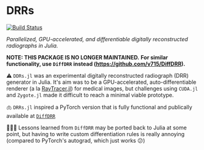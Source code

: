 # DRRs

[![Build Status](https://github.com/v715/DRRs.jl/actions/workflows/CI.yml/badge.svg?branch=main)](https://github.com/v715/DRRs.jl/actions/workflows/CI.yml?query=branch%3Amain)

*Parallelized, GPU-accelerated, and differentiable digitally reconstructed radiographs in Julia.*

**NOTE: THIS PACKAGE IS NO LONGER MAINTAINED.**
**For similar functionality, use `DiffDRR` instead (https://github.com/v715/DiffDRR).**

⚠️ `DDRs.jl` was an experimental digitally reconstructed radiograph (DRR) generator in Julia. It's aim was to be a GPU-accelerated, auto-differentiable renderer (a la [RayTracer.jl](https://github.com/avik-pal/RayTracer.jl)) for medical images, but challenges using `CUDA.jl` and `Zygote.jl` made it difficult to reach a minimal viable prototype.

🫁 `DRRs.jl` inspired a PyTorch version that is fully functional and publically available at [`DiffDRR`](https://github.com/v715/DiffDRR)

🤷🏾‍♀️ Lessons learned from `DiffDRR` may be ported back to Julia at some point, but having to write custom differentiation rules is really annoying (compared to PyTorch's autograd, which just works 😕)

